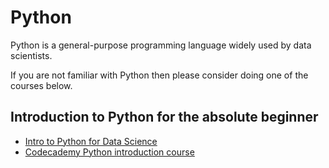 # Python

Python is a general-purpose programming language widely used by data scientists.

If you are not familiar with Python then please consider doing one of the courses below.

## Introduction to Python for the absolute beginner

* <a href="https://www.datacamp.com/courses/intro-to-python-for-data-science" target="_blank">Intro to Python for Data Science</a>
* <a href="https://www.codecademy.com/learn/python" target="_blank">Codecademy Python introduction course</a>


